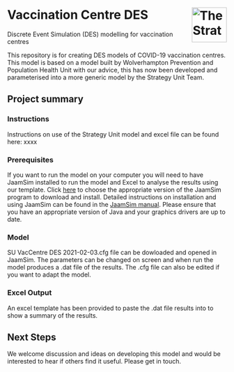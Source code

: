# Vaccination Centre DES  [<img src="https://www.strategyunitwm.nhs.uk/themes/custom/ie_bootstrap/logo.svg" title="The Strategy Unit" alt="The Strategy Unit Logo" align="right" height="80"/>](https://www.strategyunitwm.nhs.uk/)
Discrete Event Simulation (DES) modelling for vaccination centres

This repository is for creating DES models of COVID-19 vaccination centres. This model is based on a model built by Wolverhampton Prevention and Population Health Unit with our advice, this has now been developed and parameterised into a more generic model by the Strategy Unit Team. 

## Project summary
### Instructions
Instructions on use of the Strategy Unit model and excel file can be found here: xxxx

### Prerequisites
If you want to run the model on your computer you will need to have JaamSim installed to run the model and Excel to analyse the results using our template. 
Click [here](https://jaamsim.com/downloads.html) to choose the appropriate version of the JaamSim program to download and install. Detailed instructions on installation and using JaamSim can be found in the [JaamSim manual](https://jaamsim.com/docs/JaamSim%20User%20Manual%202021-01.pdf). Please ensure that you have an appropriate version of Java and your graphics drivers are up to date.

### Model
SU VacCentre DES 2021-02-03.cfg file can be dowloaded and opened in JaamSim. The parameters can be changed on screen and when run the model produces a .dat file of the results. The .cfg file can also be edited if you want to adapt the model.

### Excel Output
An excel template has been provided to paste the .dat file results into to show a summary of the results.

## Next Steps
We welcome discussion and ideas on developing this model and would be interested to hear if others find it useful. Please get in touch. 
